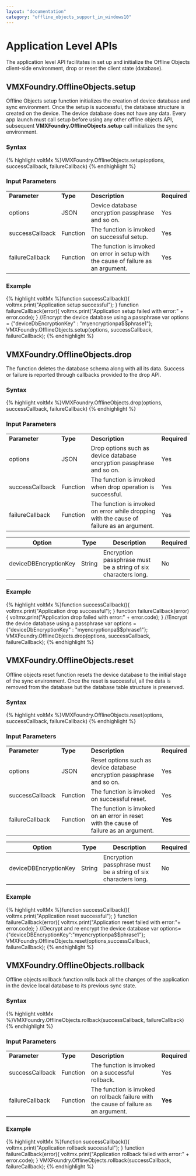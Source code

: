 ```yaml
---
layout: "documentation"
category: "offline_objects_support_in_windows10"
---
```

                            

Application Level APIs
======================

The application level API facilitates in set up and initialize the Offline Objects client-side environment, drop or reset the client state (database).

VMXFoundry.OfflineObjects.setup
------------------------------------

Offline Objects setup function initializes the creation of device database and sync environment. Once the setup is successful, the database structure is created on the device. The device database does not have any data. Every app launch must call setup before using any other offline objects API, subsequent **VMXFoundry.OfflineObjects.setup** call initializes the sync environment.

### Syntax

{% highlight voltMx %}VMXFoundry.OfflineObjects.setup(options, successCallback, failureCallback)
{% endhighlight %}

### Input Parameters

<table style="mc-table-style: url('Resources/TableStyles/Basic.css');margin-left: 0;margin-right: auto;width: 100%;" class="TableStyle-Basic" cellspacing="0"><colgroup><col class="TableStyle-Basic-Column-Column1"> <col class="TableStyle-Basic-Column-Column1" style="width: 64px;"> <col class="TableStyle-Basic-Column-Column1"> <col class="TableStyle-Basic-Column-Column1"></colgroup><tbody><tr class="TableStyle-Basic-Body-Body1"><td style="font-weight: bold;" class="TableStyle-Basic-BodyE-Column1-Body1">Parameter</td><td class="TableStyle-Basic-BodyE-Column1-Body1" style="font-weight: bold;">Type</td><td style="font-weight: bold;" class="TableStyle-Basic-BodyE-Column1-Body1">Description</td><td class="TableStyle-Basic-BodyD-Column1-Body1" style="font-weight: bold;">Required</td></tr><tr class="TableStyle-Basic-Body-Body1"><td style="font-weight: normal;" class="TableStyle-Basic-BodyE-Column1-Body1">options</td><td class="TableStyle-Basic-BodyE-Column1-Body1" style="font-weight: normal;">JSON</td><td style="font-weight: normal;" class="TableStyle-Basic-BodyE-Column1-Body1">Device database encryption passphrase and so on.</td><td class="TableStyle-Basic-BodyD-Column1-Body1" style="font-weight: normal;">Yes</td></tr><tr class="TableStyle-Basic-Body-Body1"><td class="TableStyle-Basic-BodyE-Column1-Body1">successCallback</td><td class="TableStyle-Basic-BodyE-Column1-Body1">Function</td><td class="TableStyle-Basic-BodyE-Column1-Body1">The function is invoked on successful setup.</td><td class="TableStyle-Basic-BodyD-Column1-Body1">Yes</td></tr><tr class="TableStyle-Basic-Body-Body1"><td class="TableStyle-Basic-BodyB-Column1-Body1">failureCallback</td><td class="TableStyle-Basic-BodyB-Column1-Body1">Function</td><td class="TableStyle-Basic-BodyB-Column1-Body1">The function is invoked on error in setup with the cause of failure as an argument.</td><td class="TableStyle-Basic-BodyA-Column1-Body1" style="font-weight: normal;">Yes</td></tr></tbody></table>

### Example

{% highlight voltMx %}function successCallback(){
    voltmx.print("Application setup successful");
}
function failureCallback(error){
    voltmx.print("Application setup failed with error:" + error.code);
}
//Encrypt the device database using a passphrase
var options = {"deviceDbEncryptionKey" : "myencryptionpa$$phrase1"};
VMXFoundry.OfflineObjects.setup(options, successCallback, failureCallback);
{% endhighlight %}

VMXFoundry.OfflineObjects.drop
-----------------------------------

The function deletes the database schema along with all its data. Success or failure is reported through callbacks provided to the drop API.

### Syntax

{% highlight voltMx %}VMXFoundry.OfflineObjects.drop(options, successCallback, failureCallback)
{% endhighlight %}

### Input Parameters

<table style="mc-table-style: url('Resources/TableStyles/Basic.css');margin-left: 0;margin-right: auto;width: 100%;" class="TableStyle-Basic" cellspacing="0"><colgroup><col class="TableStyle-Basic-Column-Column1"> <col class="TableStyle-Basic-Column-Column1" style="width: 64px;"> <col class="TableStyle-Basic-Column-Column1"> <col class="TableStyle-Basic-Column-Column1"></colgroup><tbody><tr class="TableStyle-Basic-Body-Body1"><td style="font-weight: bold;" class="TableStyle-Basic-BodyE-Column1-Body1">Parameter</td><td class="TableStyle-Basic-BodyE-Column1-Body1" style="font-weight: bold;">Type</td><td style="font-weight: bold;" class="TableStyle-Basic-BodyE-Column1-Body1">Description</td><td class="TableStyle-Basic-BodyD-Column1-Body1" style="font-weight: bold;">Required</td></tr><tr class="TableStyle-Basic-Body-Body1"><td style="font-weight: normal;" class="TableStyle-Basic-BodyE-Column1-Body1">options</td><td class="TableStyle-Basic-BodyE-Column1-Body1" style="font-weight: normal;">JSON</td><td style="font-weight: normal;" class="TableStyle-Basic-BodyE-Column1-Body1">Drop options such as device database encryption passphrase and so on.</td><td class="TableStyle-Basic-BodyD-Column1-Body1" style="font-weight: normal;">Yes</td></tr><tr class="TableStyle-Basic-Body-Body1"><td class="TableStyle-Basic-BodyE-Column1-Body1">successCallback</td><td class="TableStyle-Basic-BodyE-Column1-Body1">Function</td><td class="TableStyle-Basic-BodyE-Column1-Body1">The function is invoked when drop operation is successful.</td><td class="TableStyle-Basic-BodyD-Column1-Body1">Yes</td></tr><tr class="TableStyle-Basic-Body-Body1"><td class="TableStyle-Basic-BodyB-Column1-Body1">failureCallback</td><td class="TableStyle-Basic-BodyB-Column1-Body1">Function</td><td class="TableStyle-Basic-BodyB-Column1-Body1">The function is invoked on error while dropping with the cause of failure as an argument.</td><td class="TableStyle-Basic-BodyA-Column1-Body1" style="font-weight: normal;">Yes</td></tr></tbody></table>

  
| Option | Type | Description | Required |
| --- | --- | --- | --- |
| deviceDBEncryptionKey | String | Encryption passphrase must be a string of six characters long. | No |

### Example

{% highlight voltMx %}function successCallback(){
  voltmx.print("Application drop successful");
}
function failureCallback(error){
  voltmx.print("Application drop failed with error:" + error.code);
}
//Encrypt the device database using a passphrase
var options = {"deviceDbEncryptionKey" : "myencryptionpa$$phrase1"};
VMXFoundry.OfflineObjects.drop(options, successCallback, failureCallback);
{% endhighlight %}

VMXFoundry.OfflineObjects.reset
------------------------------------

Offline objects reset function resets the device database to the initial stage of the sync environment. Once the reset is successful, all the data is removed from the database but the database table structure is preserved.

### Syntax

{% highlight voltMx %}VMXFoundry.OfflineObjects.reset(options, successCallback, failureCallback)
{% endhighlight %}

### Input Parameters

<table style="mc-table-style: url('Resources/TableStyles/Basic.css');margin-left: 0;margin-right: auto;width: 100%;" class="TableStyle-Basic" cellspacing="0"><colgroup><col class="TableStyle-Basic-Column-Column1"> <col class="TableStyle-Basic-Column-Column1" style="width: 64px;"> <col class="TableStyle-Basic-Column-Column1"> <col class="TableStyle-Basic-Column-Column1"></colgroup><tbody><tr class="TableStyle-Basic-Body-Body1"><td style="font-weight: bold;" class="TableStyle-Basic-BodyE-Column1-Body1">Parameter</td><td class="TableStyle-Basic-BodyE-Column1-Body1" style="font-weight: bold;">Type</td><td style="font-weight: bold;" class="TableStyle-Basic-BodyE-Column1-Body1">Description</td><td class="TableStyle-Basic-BodyD-Column1-Body1" style="font-weight: bold;">Required</td></tr><tr class="TableStyle-Basic-Body-Body1"><td style="font-weight: normal;" class="TableStyle-Basic-BodyE-Column1-Body1">options</td><td class="TableStyle-Basic-BodyE-Column1-Body1" style="font-weight: normal;">JSON</td><td style="font-weight: normal;" class="TableStyle-Basic-BodyE-Column1-Body1">Reset options such as device database encryption passphrase and so on.</td><td class="TableStyle-Basic-BodyD-Column1-Body1" style="font-weight: normal;">Yes</td></tr><tr class="TableStyle-Basic-Body-Body1"><td class="TableStyle-Basic-BodyE-Column1-Body1">successCallback</td><td class="TableStyle-Basic-BodyE-Column1-Body1">Function</td><td class="TableStyle-Basic-BodyE-Column1-Body1">The function is invoked on successful reset.</td><td class="TableStyle-Basic-BodyD-Column1-Body1">Yes</td></tr><tr class="TableStyle-Basic-Body-Body1"><td class="TableStyle-Basic-BodyB-Column1-Body1">failureCallback</td><td class="TableStyle-Basic-BodyB-Column1-Body1">Function</td><td class="TableStyle-Basic-BodyB-Column1-Body1">The function is invoked on an error in reset with the cause of failure as an argument.</td><td class="TableStyle-Basic-BodyA-Column1-Body1" style="font-weight: bold;">Yes</td></tr></tbody></table>

  
| Option | Type | Description | Required |
| --- | --- | --- | --- |
| deviceDBEncryptionKey | String | Encryption passphrase must be a string of six characters long. | No |

### Example

{% highlight voltMx %}function successCallback(){
  voltmx.print("Application reset successful");
} 
function failureCallback(error){
   voltmx.print("Application reset failed with error:"+ error.code);
} 
//Decrypt and re encrypt the device database
var options={"deviceDBEncryptionKey":"myencryptionpa$$phrase1"};
VMXFoundry.OfflineObjects.reset(options,successCallback, failureCallback);
{% endhighlight %}

VMXFoundry.OfflineObjects.rollback
---------------------------------------

Offline objects rollback function rolls back all the changes of the application in the device local database to its previous sync state.

### Syntax

{% highlight voltMx %}VMXFoundry.OfflineObjects.rollback(successCallback, failureCallback)
{% endhighlight %}

### Input Parameters

<table style="mc-table-style: url('Resources/TableStyles/Basic.css');margin-left: 0;margin-right: auto;width: 100%;" class="TableStyle-Basic" cellspacing="0"><colgroup><col class="TableStyle-Basic-Column-Column1"> <col class="TableStyle-Basic-Column-Column1" style="width: 64px;"> <col class="TableStyle-Basic-Column-Column1"> <col class="TableStyle-Basic-Column-Column1"></colgroup><tbody><tr class="TableStyle-Basic-Body-Body1"><td style="font-weight: bold;" class="TableStyle-Basic-BodyE-Column1-Body1">Parameter</td><td class="TableStyle-Basic-BodyE-Column1-Body1" style="font-weight: bold;">Type</td><td style="font-weight: bold;" class="TableStyle-Basic-BodyE-Column1-Body1">Description</td><td class="TableStyle-Basic-BodyD-Column1-Body1" style="font-weight: bold;">Required</td></tr><tr class="TableStyle-Basic-Body-Body1"><td class="TableStyle-Basic-BodyE-Column1-Body1">successCallback</td><td class="TableStyle-Basic-BodyE-Column1-Body1">Function</td><td class="TableStyle-Basic-BodyE-Column1-Body1">The function is invoked on a successful rollback.</td><td class="TableStyle-Basic-BodyD-Column1-Body1">Yes</td></tr><tr class="TableStyle-Basic-Body-Body1"><td class="TableStyle-Basic-BodyB-Column1-Body1">failureCallback</td><td class="TableStyle-Basic-BodyB-Column1-Body1">Function</td><td class="TableStyle-Basic-BodyB-Column1-Body1">The function is invoked on rollback failure with the cause of failure as an argument.</td><td class="TableStyle-Basic-BodyA-Column1-Body1" style="font-weight: bold;">Yes</td></tr></tbody></table>

### Example

{% highlight voltMx %}function successCallback(){ 
    voltmx.print("Application rollback successful");
} 
function failureCallback(error){
    voltmx.print("Application rollback failed with error:" + error.code);
}
VMXFoundry.OfflineObjects.rollback(successCallback, failureCallback);
{% endhighlight %}
